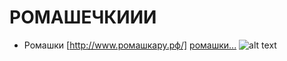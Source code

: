 # РОМАШЕЧКИИИ
* Ромашки
[http://www.ромашкару.рф/]
[ромашки...](http://www.ромашкару.рф/)
![alt text](http://www.wallpage.ru/imgbig/wallpapers_42614.jpg)
